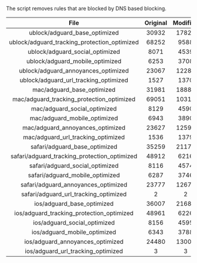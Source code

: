 The script removes rules that are blocked by DNS based blocking.


| File | Original | Modified |
|:----:|:-----:|:-----:|
| ublock/adguard_base_optimized | 30932 | 17829 |
| ublock/adguard_tracking_protection_optimized | 68252 | 9588 |
| ublock/adguard_social_optimized | 8071 | 4539 |
| ublock/adguard_mobile_optimized | 6253 | 3708 |
| ublock/adguard_annoyances_optimized | 23067 | 12289 |
| ublock/adguard_url_tracking_optimized | 1527 | 1370 |
| mac/adguard_base_optimized | 31981 | 18889 |
| mac/adguard_tracking_protection_optimized | 69051 | 10317 |
| mac/adguard_social_optimized | 8129 | 4590 |
| mac/adguard_mobile_optimized | 6943 | 3890 |
| mac/adguard_annoyances_optimized | 23627 | 12596 |
| mac/adguard_url_tracking_optimized | 1536 | 1379 |
| safari/adguard_base_optimized | 35259 | 21178 |
| safari/adguard_tracking_protection_optimized | 48912 | 6216 |
| safari/adguard_social_optimized | 8116 | 4574 |
| safari/adguard_mobile_optimized | 6287 | 3746 |
| safari/adguard_annoyances_optimized | 23777 | 12673 |
| safari/adguard_url_tracking_optimized | 2 | 2 |
| ios/adguard_base_optimized | 36007 | 21684 |
| ios/adguard_tracking_protection_optimized | 48961 | 6226 |
| ios/adguard_social_optimized | 8156 | 4595 |
| ios/adguard_mobile_optimized | 6343 | 3788 |
| ios/adguard_annoyances_optimized | 24480 | 13003 |
| ios/adguard_url_tracking_optimized | 3 | 3 |